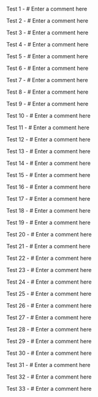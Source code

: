Test 1 - # Enter a comment here

Test 2 - # Enter a comment here

Test 3 - # Enter a comment here

Test 4 - # Enter a comment here

Test 5 - # Enter a comment here

Test 6 - # Enter a comment here

Test 7 - # Enter a comment here

Test 8 - # Enter a comment here

Test 9 - # Enter a comment here

Test 10 - # Enter a comment here

Test 11 - # Enter a comment here

Test 12 - # Enter a comment here

Test 13 - # Enter a comment here

Test 14 - # Enter a comment here

Test 15 - # Enter a comment here

Test 16 - # Enter a comment here

Test 17 - # Enter a comment here

Test 18 - # Enter a comment here

Test 19 - # Enter a comment here

Test 20 - # Enter a comment here

Test 21 - # Enter a comment here

Test 22 - # Enter a comment here

Test 23 - # Enter a comment here

Test 24 - # Enter a comment here

Test 25 - # Enter a comment here

Test 26 - # Enter a comment here

Test 27 - # Enter a comment here

Test 28 - # Enter a comment here

Test 29 - # Enter a comment here

Test 30 - # Enter a comment here

Test 31 - # Enter a comment here

Test 32 - # Enter a comment here

Test 33 - # Enter a comment here
